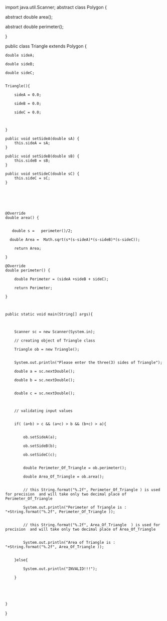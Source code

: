 


import java.util.Scanner;
abstract class Polygon {
    
    
   abstract  double area();
    
   abstract double perimeter(); 
   
   
}


public class Triangle extends Polygon {

    
    double sideA;
    
    double sideB;
    
    double sideC;
    
    
    Triangle(){
        
        sideA = 0.0;
        
        sideB = 0.0;
        
        sideC = 0.0;
        
        
        
    }

    public void setSideA(double sA) {
        this.sideA = sA;
    }

    public void setSideB(double sB) {
        this.sideB = sB;
    }

    public void setSideC(double sC) {
        this.sideC = sC;
    }
    
    
    
    
    
    
    @Override
    double area() {
        
      
       double s =   perimeter()/2;
        
      double Area =  Math.sqrt(s*(s-sideA)*(s-sideB)*(s-sideC));
        
        return Area;
        
    }

    @Override
    double perimeter() {
        
        double Perimeter = (sideA +sideB + sideC);
        
        return Perimeter;
        
    }
   
    
    
    public static void main(String[] args){
        
        
        
        Scanner sc = new Scanner(System.in);
        
        // creating object of Triangle class
        
        Triangle ob = new Triangle();
        
        
        System.out.println("Please enter the three(3) sides of Triangle");
        
        double a = sc.nextDouble();
        
        double b = sc.nextDouble();
        
        
        double c = sc.nextDouble();
        
        
        
        // validating input values 
        
        
        if( (a+b) > c && (a+c) > b && (b+c) > a){
            
            
            ob.setSideA(a);
            
            ob.setSideB(b);
            
            ob.setSideC(c);
            
            
            double Perimeter_Of_Triangle = ob.perimeter();
            
            double Area_Of_Triangle = ob.area();
            
            
            // this String.format("%.2f", Perimeter_Of_Triangle ) is used for precision  and will take only two decimal place of Perimeter_Of_Triangle 
            
            System.out.println("Perimeter of Triangle is : "+String.format("%.2f", Perimeter_Of_Triangle ));
            
            
            // this String.format("%.2f", Area_Of_Triangle  ) is used for precision  and will take only two decimal place of Area_Of_Triangle  
            
            
            System.out.println("Area of Triangle is : "+String.format("%.2f", Area_Of_Triangle ));
            
            
        }else{
            
            System.out.println("INVALID!!!");
            
        }
        
        
    
        
        
    }
    
    

    
    
}



